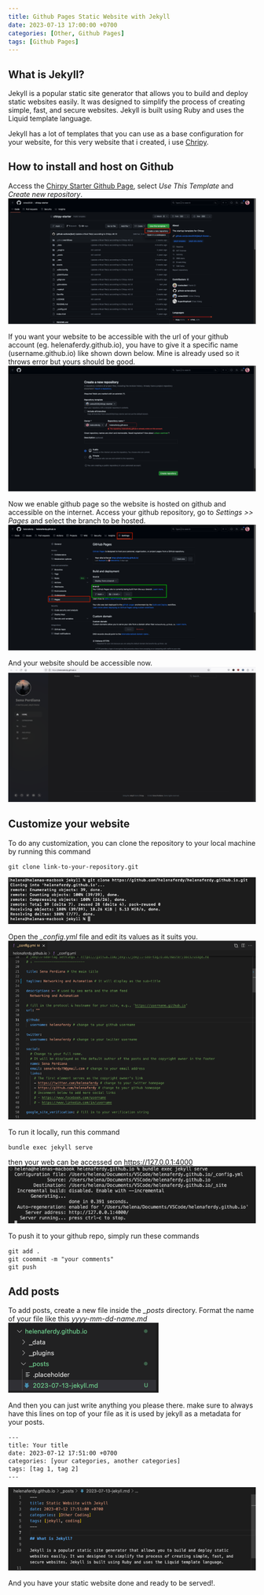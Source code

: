 ```yaml
---
title: Github Pages Static Website with Jekyll
date: 2023-07-13 17:00:00 +0700
categories: [Other, Github Pages]
tags: [Github Pages]
---
```


## What is Jekyll?

Jekyll is a popular static site generator that allows you to build and deploy static websites easily. It was designed to simplify the process of creating simple, fast, and secure websites. Jekyll is built using Ruby and uses the Liquid template language.

Jekyll has a lot of templates that you can use as a base configuration for your website, for this very website that i created, i use [Chripy](https://github.com/cotes2020/jekyll-theme-chirpy).


## How to install and host on Github

Access the [Chirpy Starter Github Page](https://github.com/cotes2020/chirpy-starter), select *Use This Template* and *Create new repository*.
![01](/static/2023-07-13-jekyll/01.png)

If you want your website to be accessible with the url of your github account (eg. helenaferdy.github.io), you have to give it a specific name (username.github.io) like shown down below.
Mine is already used so it throws error but yours should be good.
![02](/static/2023-07-13-jekyll/02.png)

Now we enable github page so the website is hosted on github and accessible on the internet.
Access your github repository, go to *Settings >> Pages* and select the branch to be hosted.
![03](/static/2023-07-13-jekyll/03.png)

And your website should be accessible now.
![04](/static/2023-07-13-jekyll/04.png)


## Customize your website

To do any customization, you can clone the repository to your local machine by running this command
```shell
git clone link-to-your-repository.git
```
![05](/static/2023-07-13-jekyll/05.png)


Open the *_config.yml* file and edit its values as it suits you.
![06](/static/2023-07-13-jekyll/06.png)

To run it locally, run this command
```shell
bundle exec jekyll serve
```
then your web can be accessed on https://127.0.0.1:4000
![07](/static/2023-07-13-jekyll/07.png)


To push it to your github repo, simply run these commands
```shell
git add .
git coommit -m "your comments"
git push
```


## Add posts

To add posts, create a new file inside the *_posts* directory.
Format the name of your file like this *yyyy-mm-dd-name.md*
![08](/static/2023-07-13-jekyll/08.png)

And then you can just write anything you please there.
make sure to always have this lines on top of your file as it is used by jekyll as a metadata for your posts.
```
---
title: Your title
date: 2023-07-12 17:51:00 +0700
categories: [your categories, another categories]
tags: [tag 1, tag 2]
---
```
![09](/static/2023-07-13-jekyll/09.png)

And you have your static website done and ready to be served!.